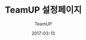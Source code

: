 ---
title: TeamUP 설정페이지
subtitle: TeamUP
layout: default
modal-id: 8
date: 2017-03-13
img: 170313_5.jpg
thumbnail: 170313_5.png
alt: image-alt
project-date: 2017-03-13
site: <a href="https://tmup.com/">Go</a>
category: homepage
description: jquery/html/css

---